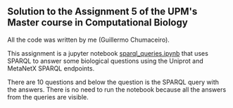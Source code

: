 ## Solution to the Assignment 5 of the UPM's Master course in Computational Biology

All the code was written by me (Guillermo Chumaceiro).

This assignment is a jupyter notebook [sparql_queries.ipynb](./sparql_queries.ipynb) that uses SPARQL to answer some biological questions using the Uniprot and MetaNetX SPARQL endpoints.

There are 10 questions and below the question is the SPARQL query with the answers. There is no need to run the notebook because all the answers from the queries are visible.